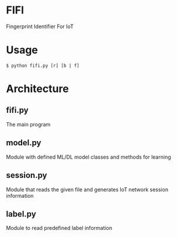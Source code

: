 # FIFI
Fingerprint Identifier For IoT

# Usage
```
$ python fifi.py [r] [b | f]
```

# Architecture
## fifi.py
The main program

## model.py
Module with defined ML/DL model classes and methods for learning

## session.py
Module that reads the given file and generates IoT network session information

## label.py
Module to read predefined label information